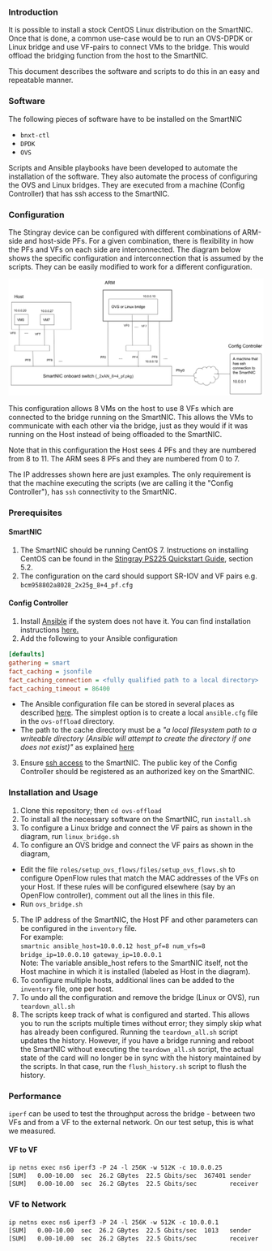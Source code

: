 ### Introduction
It is possible to install a stock CentOS Linux distribution on the SmartNIC. Once that is done, a common use-case would be to run an OVS-DPDK or  Linux bridge and use VF-pairs to connect VMs to the bridge. This would offload the bridging function from the host to the SmartNIC. 

This document describes the software and scripts to do this in an easy and repeatable manner.

### Software
The following pieces of software have to be installed on the SmartNIC
* `bnxt-ctl`
* `DPDK`
* `OVS`

Scripts and Ansible playbooks have been developed to automate the installation of the software. They also automate the process of configuring the OVS and Linux bridges. They are executed from a machine (Config Controller) that has ssh access to the SmartNIC.

### Configuration
The Stingray device can be configured with different combinations of ARM-side and host-side PFs. For a given combination, there is flexibility in how the PFs and VFs on each side are interconnected. The diagram below shows the specific configuration and interconnection that is assumed by the scripts. They can be easily modified to work for a different configuration.

![Configuration diagram](config.png)

This configuration allows 8 VMs on the host to use 8 VFs which are connected to the bridge running on the SmartNIC. This allows the VMs to communicate with each other via the bridge, just as they would if it was running on the Host instead of being offloaded to the SmartNIC.

Note that in this configuration the Host sees 4 PFs and they are numbered from 8 to 11. The ARM sees 8 PFs and they are numbered from 0 to 7.

The IP addresses shown here are just examples. The only requirement is that the machine executing the scripts (we are calling it the "Config Controller"), has `ssh` connectivity to the SmartNIC.

### Prerequisites
#### SmartNIC
1. The SmartNIC should be running CentOS 7. Instructions on installing CentOS can be found in the [Stingray PS225 Quickstart Guide](https://github.com/CCX-Stingray/Documentation/blob/master/5880X-PS225-UG1xx.pdf), section 5.2. 
2. The configuration on the card should support SR-IOV and VF pairs e.g. `bcm958802a8028_2x25g_8+4_pf.cfg`
#### Config Controller
1. Install [Ansible](https://www.ansible.com/) if the system does not have it. You can find installation instructions [here.](https://docs.ansible.com/ansible/latest/installation_guide/intro_installation.html?extIdCarryOver=true&sc_cid=701f2000001OH7YAAW)
2. Add the following to your Ansible configuration  
```INI
[defaults]
gathering = smart
fact_caching = jsonfile
fact_caching_connection = <fully qualified path to a local directory>
fact_caching_timeout = 86400
```

- The Ansible configuration file can be stored in several places as described [here](https://docs.ansible.com/ansible/latest/reference_appendices/config.html). The simplest option is to create a local `ansible.cfg` file in the `ovs-offload` directory.  
- The path to the cache directory must be a *"a local filesystem path to a writeable directory (Ansible will attempt to create the directory if one does not exist)"* as explained [here](https://docs.ansible.com/ansible/2.5/user_guide/playbooks_variables.html#fact-caching) 
3. Ensure [ssh access](https://docs.ansible.com/ansible/latest/user_guide/connection_details.html#ssh-key-setup) to the SmartNIC. The public key of the Config Controller should be registered as an authorized key on the SmartNIC.
### Installation and Usage
1. Clone this repository; then `cd ovs-offload`
2. To install all the necessary software on the SmartNIC, run
	`install.sh`
3. To configure a Linux bridge and connect the VF pairs as shown in the diagram, run `linux_bridge.sh`
4. To configure an OVS bridge and connect the VF pairs as shown in the diagram,
  - Edit the file `roles/setup_ovs_flows/files/setup_ovs_flows.sh` to configure OpenFlow rules that match the MAC addresses of the VFs on your Host. If these rules will be configured elsewhere (say by an OpenFlow controller), comment out all the lines in this file.
  - Run `ovs_bridge.sh`
5. The IP address of the SmartNIC, the Host PF and other parameters can be configured in the `inventory` file.  
For example:  
`smartnic ansible_host=10.0.0.12 host_pf=8 num_vfs=8 bridge_ip=10.0.0.10 gateway_ip=10.0.0.1`  
Note: The variable ansible_host refers to the SmartNIC itself, not the Host machine in which it is installed (labeled as Host in the diagram).
6. To configure multiple hosts, additional lines can be added to the `inventory` file, one per host.  
7. To undo all the configuration and remove the bridge (Linux or OVS), run `teardown_all.sh`
8. The scripts keep track of what is configured and started. This allows you to run the scripts multiple times without error; they simply skip what has already been configured. Running the `teardown_all.sh` script updates the history. However, if you have a bridge running and reboot the SmartNIC without executing the `teardown_all.sh` script, the actual state of the card will no longer be in sync with the history maintained by the scripts. In that case, run the `flush_history.sh` script to flush the history.
### Performance
`iperf` can be used to test the throughput across the bridge - between two VFs and from a VF to the external network. On our test setup, this is what we measured.
#### VF to VF
```
ip netns exec ns6 iperf3 -P 24 -l 256K -w 512K -c 10.0.0.25  
[SUM]   0.00-10.00  sec  26.2 GBytes  22.5 Gbits/sec  367401 sender  
[SUM]   0.00-10.00  sec  26.2 GBytes  22.5 Gbits/sec         receiver    
```
### VF to Network
```
ip netns exec ns6 iperf3 -P 24 -l 256K -w 512K -c 10.0.0.1  
[SUM]   0.00-10.00  sec  26.2 GBytes  22.5 Gbits/sec  1013   sender  
[SUM]   0.00-10.00  sec  26.2 GBytes  22.5 Gbits/sec         receiver    
```
